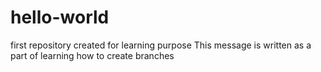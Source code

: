 # hello-world
first repository created for learning purpose
This message is written as a part of learning how to create branches
